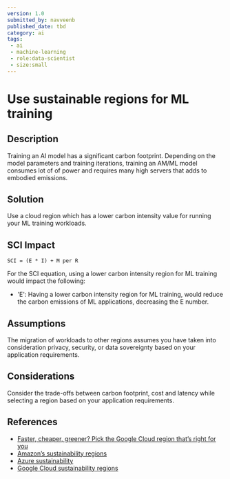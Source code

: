 ```yaml
---
version: 1.0
submitted_by: navveenb
published_date: tbd
category: ai
tags: 
 - ai
 - machine-learning
 - role:data-scientist
 - size:small
---
```


# Use sustainable regions for ML training 

## Description
Training an AI model has a significant carbon footprint. Depending on the model parameters and training iterations, training an AM/ML model consumes lot of of power and requires many high servers that adds to embodied emissions.


## Solution
Use a cloud region which has a lower carbon intensity value for running your ML training workloads.


## SCI Impact
`SCI = (E * I) + M per R`

For the SCI equation, using a lower carbon intensity region for ML training would impact the following:
- 'E': Having a lower carbon intensity region for ML training, would reduce the carbon emissions of ML applications, decreasing the E number.

## Assumptions
The migration of workloads to other regions assumes you have taken into consideration privacy, security, or data sovereignty based on your application requirements. 

## Considerations
Consider the trade-offs between carbon footprint, cost and latency while selecting a region based on your application requirements. 

## References
- [Faster, cheaper, greener? Pick the Google Cloud region that’s right for you](https://cloud.google.com/blog/topics/sustainability/google-cloud-region-picker-helps-you-make-the-green-choice)
- [Amazon’s sustainability regions](https://sustainability.aboutamazon.com/around-the-globe?energyType=true)
- [Azure sustainability](https://azure.microsoft.com/en-us/explore/global-infrastructure/sustainability/)
- [Google Cloud sustainability regions](https://cloud.google.com/sustainability/region-carbon)

